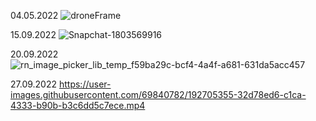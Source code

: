 04.05.2022
![droneFrame](https://user-images.githubusercontent.com/69840782/166873734-094da97e-9313-44fb-869d-833d0cf760f5.jpg)

15.09.2022
![Snapchat-1803569916](https://user-images.githubusercontent.com/69840782/192705054-1cef26de-8bf1-40fd-84bd-ec26d48d6743.jpg)

20.09.2022
![rn_image_picker_lib_temp_f59ba29c-bcf4-4a4f-a681-631da5acc457](https://user-images.githubusercontent.com/69840782/192705280-90a51d5b-6e47-4ca8-b0b7-2fb3852f0d5f.jpg)

27.09.2022
https://user-images.githubusercontent.com/69840782/192705355-32d78ed6-c1ca-4333-b90b-b3c6dd5c7ece.mp4

